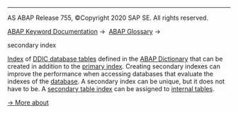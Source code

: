   

* * *

AS ABAP Release 755, ©Copyright 2020 SAP SE. All rights reserved.

[ABAP Keyword Documentation](javascript:call_link\('abenabap.htm'\)) →  [ABAP Glossary](javascript:call_link\('abenabap_glossary.htm'\)) → 

secondary index

[Index](javascript:call_link\('abenindex_glosry.htm'\) "Glossary Entry") of [DDIC database tables](javascript:call_link\('abenddic_db_table_glosry.htm'\) "Glossary Entry") defined in the [ABAP Dictionary](javascript:call_link\('abenabap_dictionary_glosry.htm'\) "Glossary Entry") that can be created in addition to the [primary index](javascript:call_link\('abenprimary_index_glosry.htm'\) "Glossary Entry"). Creating secondary indexes can improve the performance when accessing databases that evaluate the indexes of the [database](javascript:call_link\('abendatabase_glosry.htm'\) "Glossary Entry"). A secondary index can be unique, but it does not have to be. A [secondary table index](javascript:call_link\('abensecondary_table_index_glosry.htm'\) "Glossary Entry") can be assigned to [internal tables](javascript:call_link\('abeninternal_table_glosry.htm'\) "Glossary Entry").

[→ More about](javascript:call_link\('abenddic_database_tables_index.htm'\))